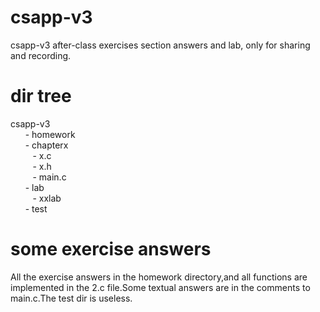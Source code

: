 # csapp-v3
csapp-v3 after-class exercises section answers and lab, only for sharing and recording.

# dir tree
csapp-v3  
&nbsp;&nbsp;&nbsp;&nbsp;&nbsp;&nbsp;- homework  
&nbsp;&nbsp;&nbsp;&nbsp;&nbsp;&nbsp;- chapterx  
&nbsp;&nbsp;&nbsp;&nbsp;&nbsp;&nbsp;&nbsp;&nbsp;&nbsp;- x.c  
&nbsp;&nbsp;&nbsp;&nbsp;&nbsp;&nbsp;&nbsp;&nbsp;&nbsp;- x.h  
&nbsp;&nbsp;&nbsp;&nbsp;&nbsp;&nbsp;&nbsp;&nbsp;&nbsp;- main.c  
&nbsp;&nbsp;&nbsp;&nbsp;&nbsp;&nbsp;- lab  
&nbsp;&nbsp;&nbsp;&nbsp;&nbsp;&nbsp;&nbsp;&nbsp;&nbsp;- xxlab  
&nbsp;&nbsp;&nbsp;&nbsp;&nbsp;&nbsp;- test  

# some exercise answers
All the exercise answers in the homework directory,and all functions are implemented in the 2.c file.Some textual answers are in the comments to main.c.The test dir is useless.
